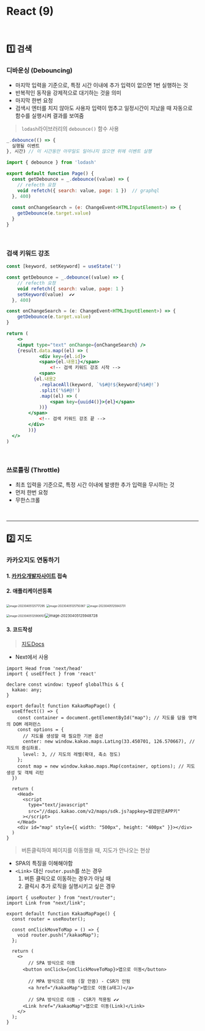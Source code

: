 # React (9)

​    

## 1️⃣ 검색

### 디바운싱 (Debouncing)

- 마지막 입력을 기준으로, 특정 시간 이내에 추가 입력이 없으면 1번 실행하는 것
- 반복적인 동작을 강제적으로 대기하는 것을 의미
- 마지막 한번 요청
- 검색시 엔터를 치지 않아도 사용자 입력이 멈추고 일정시간이 지났을 때 자동으로 함수를 실행시켜 결과를 보여줌

> `lodash`라이브러리의 `debounce()` 함수 사용

```js
_.debounce(() => {
  실행될 이벤트
}, 시간) // 이 시간동안 아무일도 일어나지 않으면 위에 이벤트 실행
```

```js
import { debounce } from 'lodash'

export default function Page() {
  const getDebounce = _.debounce((value) => {
    // refecth 요청
    void refetch({ search: value, page: 1 })  // graphql
  }, 400)
  
  const onChangeSearch = (e: ChangeEvent<HTMLInputElement>) => {
    getDebounce(e.target.value)
  }
}
```

​    

### 검색 키워드 강조

```jsx
const [keyword, setKeyword] = useState('')

const getDebounce = _.debounce((value) => {
    // refecth 요청
    void refetch({ search: value, page: 1 }
  	setKeyword(value)  ✔️✔️
  }, 400)

const onChangeSearch = (e: ChangeEvent<HTMLInputElement>) => {
    getDebounce(e.target.value)
}

return (
	<>
  	<input type="text" onChange={onChangeSearch} />
  	{result.data.map((el) => (
			<div key={el.id}>
  			<span>{el.내용1}</span>
 				<!-- 검색 키워드 강조 시작 -->
		    <span>
          {el.내용2
          	.replaceAll(keyword, `%$#@!${keyword}%$#@!`)
           	.split('%$#@!')
           	.map((el) => (
            	<span key={uuid4()}>{el}</span>
          	))}
        </span>
    		<!-- 검색 키워드 강조 끝 -->
  		</div>	
		))}
  </>
)
```

​    

### 쓰로틀링 (Throttle)

- 최초 입력을 기준으로, 특정 시간 이내에 발생한 추가 입력을 무시하는 것
- 먼저 한번 요청
- 무한스크롤

​    

---

## 2️⃣ 지도

### 카카오지도 연동하기

#### 1. [카카오개발자사이트](https://developers.kakao.com/) 접속

#### 2. 애플리케이션등록

<img src="React(9).assets/image-20230405125717295.png" alt="image-20230405125717295" style="zoom:50%;" />

<img src="React(9).assets/image-20230405125750367.png" alt="image-20230405125750367" style="zoom:50%;" />

<img src="React(9).assets/image-20230405125843731.png" alt="image-20230405125843731" style="zoom:50%;" />

<img src="React(9).assets/image-20230405125906107.png" alt="image-20230405125906107" style="zoom: 50%;" /><img src="React(7).assets/image-20230405125948728.png" alt="image-20230405125948728" style="zoom: 67%;" />



#### 3. 코드작성

>  [지도Docs](https://apis.map.kakao.com/web/)

- Next에서 사용

```tsx
import Head from 'next/head'
import { useEffect } from 'react'

declare const window: typeof globalThis & {
  kakao: any;
}

export default function KakaoMapPage() {
  useEffect(() => {
    const container = document.getElementById("map"); // 지도를 담을 영역의 DOM 레퍼런스
    const options = {
      // 지도를 생성할 때 필요한 기본 옵션
      center: new window.kakao.maps.LatLng(33.450701, 126.570667), // 지도의 중심좌표.
      level: 3, // 지도의 레벨(확대, 축소 정도)
    };
    const map = new window.kakao.maps.Map(container, options); // 지도 생성 및 객체 리턴
  })
  
  return (
  	<Head>
      <script
        type="text/javascript"
        src="//dapi.kakao.com/v2/maps/sdk.js?appkey=발급받은APP키"
      ></script>
    </Head>
    <div id="map" style={{ width: "500px", height: "400px" }}></div>
  )
}
```



> 버튼클릭하여 페이지를 이동했을 때, 지도가 안나오는 현상

- SPA의 특징을 이해해야함
- `<Link>` 대신 `router.push`를 쓰는 경우
  1. 버튼 클릭으로 이동하는 경우가 아닐 때
  2. 클릭시 추가 로직을 실행시키고 싶은 경우

```tsx
import { useRouter } from "next/router";
import Link from "next/link";

export default function KakaoMapPage() {
  const router = useRouter();

  const onClickMoveToMap = () => {
    void router.push("/kakaoMap");
  };

  return (
    <>
    	// SPA 방식으로 이동
      <button onClick={onClickMoveToMap}>맵으로 이동</button>
    
    	// MPA 방식으로 이동 (잘 안씀) - CSR가 안됨
    	<a href="/kakaoMap">맵으로 이동(a태그)</a>
    
    	// SPA 방식으로 이동 - CSR가 적용됨 ✔️✔️
      <Link href="/kakaoMap">맵으로 이동(Link)</Link>
    </>
  );
}
```

​    